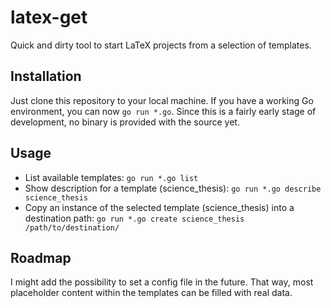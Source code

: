 # latex-get
Quick and dirty tool to start LaTeX projects from a selection of templates.

## Installation
Just clone this repository to your local machine. If you have a working Go environment, you can now `go run *.go`.
Since this is a fairly early stage of development, no binary is provided with the source yet.

## Usage 
*	List available templates:
	`go run *.go list`
*	Show description for a template (science_thesis):
	`go run *.go describe science_thesis`
*	Copy an instance of the selected template (science_thesis) into a destination path:
	`go run *.go create science_thesis /path/to/destination/`

## Roadmap
I might add the possibility to set a config file in the future. That way, most placeholder content within the templates can be filled with real data.